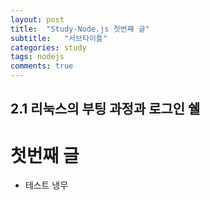 ```yaml
---
layout: post
title:  "Study-Node.js 첫번쨰 글"
subtitle:   "서브타이틀"
categories: study
tags: nodejs
comments: true
---
```

## 2.1 리눅스의 부팅 과정과 로그인 쉘


# 첫번째 글

- 테스트 냉무
